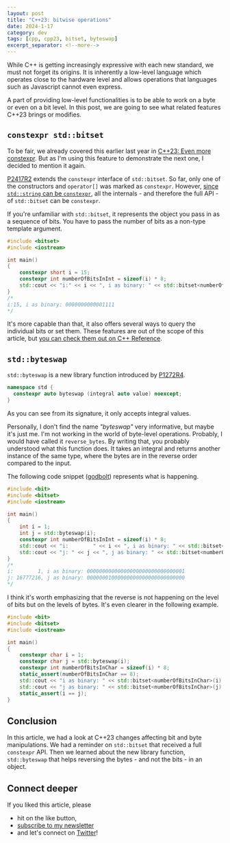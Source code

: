 ```yaml
---
layout: post
title: "C++23: bitwise operations"
date: 2024-1-17
category: dev
tags: [cpp, cpp23, bitset, byteswap]
excerpt_separator: <!--more-->
---
```

While C++ is getting increasingly expressive with each new standard, we must not forget its origins. It is inherently a low-level language which operates close to the hardware level and allows operations that languages such as Javascript cannot even express.

A part of providing low-level functionalities is to be able to work on a byte or even on a bit level. In this post, we are going to see what related features C++23 brings or modifies.

## `constexpr std::bitset`

To be fair, we already covered this earlier last year in [C++23: Even more constexpr](https://www.sandordargo.com/blog/2023/05/24/cpp23-constexpr). But as I'm using this feature to demonstrate the next one, I decided to mention it again.

[P2417R2](https://www.open-std.org/jtc1/sc22/wg21/docs/papers/2022/p2417r2.pdf) extends the `constexpr` interface of `std::bitset`. So far, only one of the constructors and `operator[]` was marked as `constexpr`. However, [since `std::string` can be `constexpr`](https://www.open-std.org/jtc1/sc22/wg21/docs/papers/2019/p0980r1.pdf), all the internals - and therefore the full API - of `std::bitset` can be `constexpr`.

If you're unfamiliar with `std::bitset`, it represents the object you pass in as a sequence of bits. You have to pass the number of bits as a non-type template argument.

```cpp
#include <bitset>
#include <iostream>

int main()
{
    constexpr short i = 15;
    constexpr int numberOfBitsInInt = sizeof(i) * 8;
    std::cout << "i:" << i << ", i as binary: " << std::bitset<numberOfBitsInInt>(i) << '\n';
}
/*
i:15, i as binary: 0000000000001111
*/
```

It's more capable than that, it also offers several ways to query the individual bits or set them. These features are out of the scope of this article, but [you can check them out on C++ Reference](https://en.cppreference.com/w/cpp/utility/bitset).

## `std::byteswap`

`std::byteswap` is a new library function introduced by [P1272R4](https://www.open-std.org/jtc1/sc22/wg21/docs/papers/2021/p1272r4.html).

```cpp
namespace std {
  constexpr auto byteswap (integral auto value) noexcept;
}
```

As you can see from its signature, it only accepts integral values.

Personally, I don't find the name *"byteswap"* very informative, but maybe it's just me. I'm not working in the world of byte-level operations. Probably, I would have called it `reverse_bytes`. By writing that, you probably understood what this function does. It takes an integral and returns another instance of the same type, where the bytes are in the reverse order compared to the input.

The following code snippet ([godbolt](https://godbolt.org/z/hbr4eaKfq)) represents what is happening.

```cpp
#include <bit>
#include <bitset>
#include <iostream>

int main()
{
    int i = 1;
    int j = std::byteswap(i);
    constexpr int numberOfBitsInInt = sizeof(i) * 8;
    std::cout << "i:        " << i << ", i as binary: " << std::bitset<numberOfBitsInInt>(i) << '\n';
    std::cout << "j: " << j << ", j as binary: " << std::bitset<numberOfBitsInInt>(j) << '\n';
}
/*
i:        1, i as binary: 00000000000000000000000000000001
j: 16777216, j as binary: 00000001000000000000000000000000
*/
```

I think it's worth emphasizing that the reverse is not happening on the level of bits but on the levels of bytes. It's even clearer in the following example.

```cpp
#include <bit>
#include <bitset>
#include <iostream>

int main()
{
    constexpr char i = 1;
    constexpr char j = std::byteswap(i);
    constexpr int numberOfBitsInChar = sizeof(i) * 8;
    static_assert(numberOfBitsInChar == 8);
    std::cout << "i as binary: " << std::bitset<numberOfBitsInChar>(i) << '\n';
    std::cout << "j as binary: " << std::bitset<numberOfBitsInChar>(j) << '\n';
    static_assert(i == j);
}
```

## Conclusion

In this article, we had a look at C++23 changes affecting bit and byte manipulations. We had a reminder on `std::bitset` that received a full `constexpr` API. Then we learned about the new library function, `std::byteswap` that helps reversing the bytes - and not the bits - in an object.

## Connect deeper

If you liked this article, please 
- hit on the like button,  
- [subscribe to my newsletter](http://eepurl.com/gvcv1j) 
- and let's connect on [Twitter](https://twitter.com/SandorDargo)!